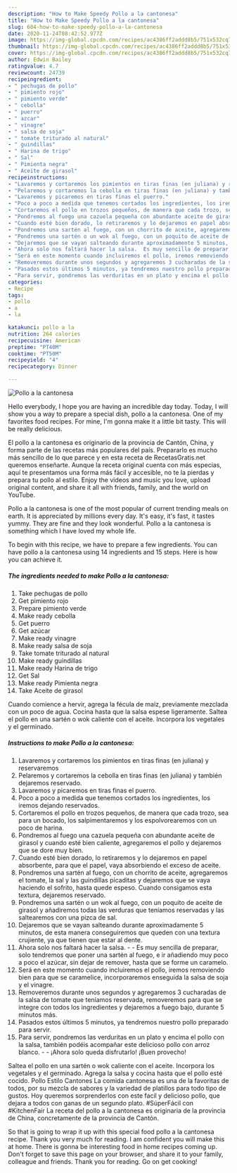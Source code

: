 ```yaml
---
description: "How to Make Speedy Pollo a la cantonesa"
title: "How to Make Speedy Pollo a la cantonesa"
slug: 604-how-to-make-speedy-pollo-a-la-cantonesa
date: 2020-11-24T08:42:52.977Z
image: https://img-global.cpcdn.com/recipes/ac4386ff2addd8b5/751x532cq70/pollo-a-la-cantonesa-foto-principal.jpg
thumbnail: https://img-global.cpcdn.com/recipes/ac4386ff2addd8b5/751x532cq70/pollo-a-la-cantonesa-foto-principal.jpg
cover: https://img-global.cpcdn.com/recipes/ac4386ff2addd8b5/751x532cq70/pollo-a-la-cantonesa-foto-principal.jpg
author: Edwin Bailey
ratingvalue: 4.7
reviewcount: 24739
recipeingredient:
- " pechugas de pollo"
- " pimiento rojo"
- " pimiento verde"
- " cebolla"
- " puerro"
- " azcar"
- " vinagre"
- " salsa de soja"
- " tomate triturado al natural"
- " guindillas"
- " Harina de trigo"
- " Sal"
- " Pimienta negra"
- " Aceite de girasol"
recipeinstructions:
- "Lavaremos y cortaremos los pimientos en tiras finas (en juliana) y reservaremos"
- "Pelaremos y cortaremos la cebolla en tiras finas (en juliana) y también dejaremos reservado."
- "Lavaremos y picaremos en tiras finas el puerro."
- "Poco a poco a medida que tenemos cortados los ingredientes, los iremos dejando reservados."
- "Cortaremos el pollo en trozos pequeños, de manera que cada trozo, sea para un bocado, los salpimentaremos y los espolvorearemos con un poco de harina."
- "Pondremos al fuego una cazuela pequeña con abundante aceite de girasol y cuando esté bien caliente, agregaremos el pollo y dejaremos que se dore muy bien."
- "Cuando esté bien dorado, lo retiraremos y lo dejaremos en papel absorbente, para que el papel, vaya absorbiendo el exceso de aceite."
- "Pondremos una sartén al fuego, con un chorrito de aceite, agregaremos el tomate, la sal y las guindillas picaditas y dejaremos que se vaya haciendo el sofrito, hasta quede espeso. Cuando consigamos esta textura, dejaremos reservado."
- "Pondremos una sartén o un wok al fuego, con un poquito de aceite de girasol y añadiremos todas las verduras que teníamos reservadas y las saltearemos con una pizca de sal."
- "Dejaremos que se vayan salteando durante aproximadamente 5 minutos, de esta manera conseguiremos que queden con una textura crujiente, ya que tienen que estar al dente."
- "Ahora solo nos faltará hacer la salsa.  Es muy sencilla de preparar, solo tendremos que poner una sartén al fuego, e ir añadiendo muy poco a poco el azúcar, sin dejar de remover, hasta que se forme un caramelo."
- "Será en este momento cuando incluiremos el pollo, iremos removiendo bien para que se caramelice, incorporaremos enseguida la salsa de soja y el vinagre."
- "Removeremos durante unos segundos y agregaremos 3 cucharadas de la salsa de tomate que teníamos reservada, removeremos para que se integre con todos los ingredientes y dejaremos a fuego bajo, durante 5 minutos más."
- "Pasados estos últimos 5 minutos, ya tendremos nuestro pollo preparado para servir."
- "Para servir, pondremos las verduritas en un plato y encima el pollo con la salsa, también podéis acompañar este delicioso pollo con arroz blanco.  ¡Ahora solo queda disfrutarlo! ¡Buen provecho!"
categories:
- Recipe
tags:
- pollo
- a
- la

katakunci: pollo a la 
nutrition: 264 calories
recipecuisine: American
preptime: "PT40M"
cooktime: "PT50M"
recipeyield: "4"
recipecategory: Dinner

---
```



![Pollo a la cantonesa](https://img-global.cpcdn.com/recipes/ac4386ff2addd8b5/751x532cq70/pollo-a-la-cantonesa-foto-principal.jpg)

Hello everybody, I hope you are having an incredible day today. Today, I will show you a way to prepare a special dish, pollo a la cantonesa. One of my favorites food recipes. For mine, I'm gonna make it a little bit tasty. This will be really delicious.

El pollo a la cantonesa es originario de la provincia de Cantón, China, y forma parte de las recetas más populares del país. Prepararlo es mucho más sencillo de lo que parece y en esta receta de RecetasGratis.net queremos enseñarte. Aunque la receta original cuenta con más especias, aquí te presentamos una forma más fácil y accesible, no te la pierdas y prepara tu pollo al estilo. Enjoy the videos and music you love, upload original content, and share it all with friends, family, and the world on YouTube.

Pollo a la cantonesa is one of the most popular of current trending meals on earth. It is appreciated by millions every day. It's easy, it's fast, it tastes yummy. They are fine and they look wonderful. Pollo a la cantonesa is something which I have loved my whole life.


To begin with this recipe, we have to prepare a few ingredients. You can have pollo a la cantonesa using 14 ingredients and 15 steps. Here is how you can achieve it.

<!--inarticleads1-->

##### The ingredients needed to make Pollo a la cantonesa:

1. Take  pechugas de pollo
1. Get  pimiento rojo
1. Prepare  pimiento verde
1. Make ready  cebolla
1. Get  puerro
1. Get  azúcar
1. Make ready  vinagre
1. Make ready  salsa de soja
1. Take  tomate triturado al natural
1. Make ready  guindillas
1. Make ready  Harina de trigo
1. Get  Sal
1. Make ready  Pimienta negra
1. Take  Aceite de girasol


Cuando comience a hervir, agrega la fécula de maíz, previamente mezclada con un poco de agua. Cocina hasta que la salsa espese ligeramente. Saltea el pollo en una sartén o wok caliente con el aceite. Incorpora los vegetales y el germinado. 

<!--inarticleads2-->

##### Instructions to make Pollo a la cantonesa:

1. Lavaremos y cortaremos los pimientos en tiras finas (en juliana) y reservaremos
1. Pelaremos y cortaremos la cebolla en tiras finas (en juliana) y también dejaremos reservado.
1. Lavaremos y picaremos en tiras finas el puerro.
1. Poco a poco a medida que tenemos cortados los ingredientes, los iremos dejando reservados.
1. Cortaremos el pollo en trozos pequeños, de manera que cada trozo, sea para un bocado, los salpimentaremos y los espolvorearemos con un poco de harina.
1. Pondremos al fuego una cazuela pequeña con abundante aceite de girasol y cuando esté bien caliente, agregaremos el pollo y dejaremos que se dore muy bien.
1. Cuando esté bien dorado, lo retiraremos y lo dejaremos en papel absorbente, para que el papel, vaya absorbiendo el exceso de aceite.
1. Pondremos una sartén al fuego, con un chorrito de aceite, agregaremos el tomate, la sal y las guindillas picaditas y dejaremos que se vaya haciendo el sofrito, hasta quede espeso. Cuando consigamos esta textura, dejaremos reservado.
1. Pondremos una sartén o un wok al fuego, con un poquito de aceite de girasol y añadiremos todas las verduras que teníamos reservadas y las saltearemos con una pizca de sal.
1. Dejaremos que se vayan salteando durante aproximadamente 5 minutos, de esta manera conseguiremos que queden con una textura crujiente, ya que tienen que estar al dente.
1. Ahora solo nos faltará hacer la salsa. -  - Es muy sencilla de preparar, solo tendremos que poner una sartén al fuego, e ir añadiendo muy poco a poco el azúcar, sin dejar de remover, hasta que se forme un caramelo.
1. Será en este momento cuando incluiremos el pollo, iremos removiendo bien para que se caramelice, incorporaremos enseguida la salsa de soja y el vinagre.
1. Removeremos durante unos segundos y agregaremos 3 cucharadas de la salsa de tomate que teníamos reservada, removeremos para que se integre con todos los ingredientes y dejaremos a fuego bajo, durante 5 minutos más.
1. Pasados estos últimos 5 minutos, ya tendremos nuestro pollo preparado para servir.
1. Para servir, pondremos las verduritas en un plato y encima el pollo con la salsa, también podéis acompañar este delicioso pollo con arroz blanco. -  - ¡Ahora solo queda disfrutarlo! ¡Buen provecho!


Saltea el pollo en una sartén o wok caliente con el aceite. Incorpora los vegetales y el germinado. Agrega la salsa y cocina hasta que el pollo esté cocido. Pollo Estilo Cantones La comida cantonesa es una de la favoritas de todos, por su mezcla de sabores y la variedad de platillos para todo tipo de gustos. Hoy queremos sorprenderlos con este facil y delicioso pollo, que dejara a todos con ganas de un segundo plato. #SúperFácil con #KitchenFair La receta del pollo a la cantonesa es originaria de la provincia de China, concretamente de la provincia de Cantón. 

So that is going to wrap it up with this special food pollo a la cantonesa recipe. Thank you very much for reading. I am confident you will make this at home. There is gonna be interesting food in home recipes coming up. Don't forget to save this page on your browser, and share it to your family, colleague and friends. Thank you for reading. Go on get cooking!
